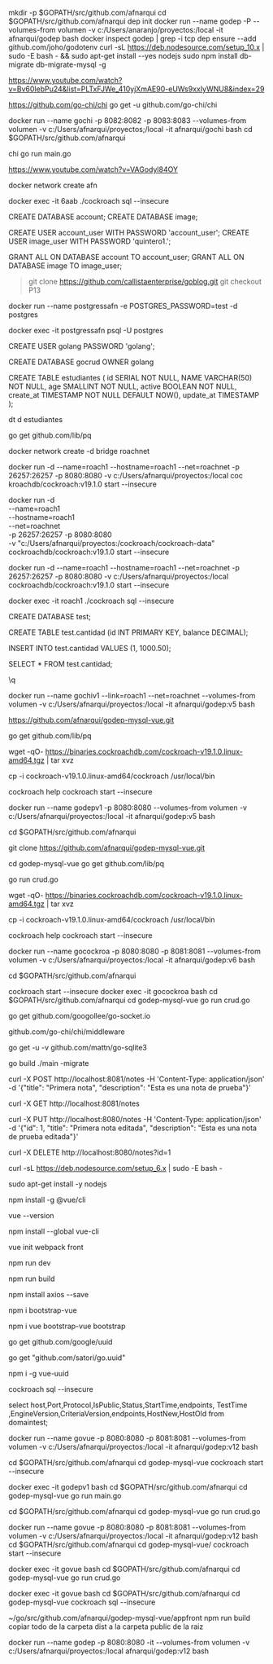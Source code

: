 mkdir -p $GOPATH/src/github.com/afnarqui
cd $GOPATH/src/github.com/afnarqui
dep init
docker run --name godep -P --volumes-from volumen -v c:/Users/anaranjo/proyectos:/local -it afnarqui/godep bash
docker inspect godep | grep -i tcp
dep ensure --add github.com/joho/godotenv
curl -sL https://deb.nodesource.com/setup_10.x | sudo -E bash - && sudo apt-get install --yes nodejs
sudo npm install db-migrate db-migrate-mysql -g

https://www.youtube.com/watch?v=Bv60lebPu24&list=PLTxFJWe_410yjXmAE90-eUWs9xxIyWNU8&index=29

https://github.com/go-chi/chi
go get -u github.com/go-chi/chi

docker run --name gochi -p 8082:8082 -p 8083:8083 --volumes-from volumen -v c:/Users/afnarqui/proyectos;/local -it afnarqui/gochi bash
cd $GOPATH/src/github.com/afnarqui

chi go run main.go


https://www.youtube.com/watch?v=VAGodyl84OY

docker network create afn

docker exec -it 6aab ./cockroach sql --insecure

CREATE DATABASE account;
CREATE DATABASE image;

CREATE USER account_user WITH PASSWORD 'account_user';
CREATE USER image_user WITH PASSWORD 'quintero1.';

GRANT ALL ON DATABASE account TO account_user;
GRANT ALL ON DATABASE image TO image_user;


> git clone https://github.com/callistaenterprise/goblog.git
> git checkout P13


docker run --name postgressafn -e POSTGRES_PASSWORD=test -d postgres

docker exec -it postgressafn psql -U postgres

CREATE USER golang PASSWORD 'golang';

CREATE DATABASE gocrud OWNER golang

CREATE TABLE estudiantes (
     id SERIAL NOT NULL,
     NAME VARCHAR(50) NOT NULL,
     age SMALLINT NOT NULL,
     active BOOLEAN NOT NULL,
     create_at TIMESTAMP NOT NULL DEFAULT NOW(),
     update_at TIMESTAMP
);

dt
d estudiantes

go get github.com/lib/pq


docker network create -d bridge roachnet

docker run -d --name=roach1 --hostname=roach1 --net=roachnet -p 26257:26257 -p 8080:8080  -v c:/Users/afnarqui/proyectos:/local  coc
kroachdb/cockroach:v19.1.0 start --insecure

docker run -d \
--name=roach1 \
--hostname=roach1 \
--net=roachnet \
-p 26257:26257 -p 8080:8080  \
-v "c:/Users/afnarqui/proyectos:/cockroach/cockroach-data"  \
cockroachdb/cockroach:v19.1.0 start --insecure

docker run -d --name=roach1 --hostname=roach1 --net=roachnet -p 26257:26257 -p 8080:8080  -v c:/Users/afnarqui/proyectos:/local  cockroachdb/cockroach:v19.1.0 start --insecure

docker exec -it roach1 ./cockroach sql --insecure

CREATE DATABASE test;

CREATE TABLE test.cantidad (id INT PRIMARY KEY, balance DECIMAL);

INSERT INTO test.cantidad VALUES (1, 1000.50);

SELECT * FROM test.cantidad;

\q


docker run --name gochiv1 --link=roach1 --net=roachnet --volumes-from volumen -v c:/Users/afnarqui/proyectos:/local -it afnarqui/godep:v5 bash


https://github.com/afnarqui/godep-mysql-vue.git

go get github.com/lib/pq


wget -qO- https://binaries.cockroachdb.com/cockroach-v19.1.0.linux-amd64.tgz | tar  xvz

cp -i cockroach-v19.1.0.linux-amd64/cockroach /usr/local/bin

cockroach help
cockroach start --insecure

docker run --name godepv1 -p 8080:8080 --volumes-from volumen -v c:/Users/afnarqui/proyectos:/local -it afnarqui/godep:v5 bash

cd $GOPATH/src/github.com/afnarqui

git clone https://github.com/afnarqui/godep-mysql-vue.git

cd godep-mysql-vue
go get github.com/lib/pq

go run crud.go

wget -qO- https://binaries.cockroachdb.com/cockroach-v19.1.0.linux-amd64.tgz | tar  xvz

cp -i cockroach-v19.1.0.linux-amd64/cockroach /usr/local/bin

cockroach help
cockroach start --insecure

docker run --name gocockroa -p 8080:8080 -p 8081:8081 --volumes-from volumen -v c:/Users/afnarqui/proyectos:/local -it afnarqui/godep:v6 bash

cd $GOPATH/src/github.com/afnarqui

cockroach start --insecure
docker exec -it gocockroa bash
cd $GOPATH/src/github.com/afnarqui
cd godep-mysql-vue
go run crud.go

go get github.com/googollee/go-socket.io


<!-- Load required Bootstrap and BootstrapVue CSS -->
<link type="text/css" rel="stylesheet" href="//unpkg.com/bootstrap/dist/css/bootstrap.min.css" />
<link type="text/css" rel="stylesheet" href="//unpkg.com/bootstrap-vue@latest/dist/bootstrap-vue.min.css" />

<!-- Load polyfills to support older browsers -->
<script src="//polyfill.io/v3/polyfill.min.js?features=es2015%2CMutationObserver" crossorigin="anonymous"></script>

<!-- Load Vue followed by BootstrapVue -->
<script src="//unpkg.com/vue@latest/dist/vue.min.js"></script>
<script src="//unpkg.com/bootstrap-vue@latest/dist/bootstrap-vue.min.js"></script>


github.com/go-chi/chi/middleware

go get -u -v github.com/mattn/go-sqlite3

go build
./main -migrate

curl -X POST http://localhost:8081/notes -H 'Content-Type: application/json' -d '{"title": "Primera nota", "description": "Esta es una nota de prueba"}'   


curl -X GET http://localhost:8081/notes

curl -X PUT http://localhost:8080/notes -H 'Content-Type: application/json' -d '{"id": 1, "title": "Primera nota editada", "description": "Esta es una nota de prueba editada"}'


curl -X DELETE http://localhost:8080/notes?id=1

curl -sL https://deb.nodesource.com/setup_6.x | sudo -E bash -

sudo apt-get install -y nodejs

npm install -g @vue/cli

vue --version

npm install --global vue-cli

vue init webpack
front

npm run dev

npm run build

npm install axios --save

npm i bootstrap-vue

npm i vue bootstrap-vue bootstrap

go get github.com/google/uuid

go get "github.com/satori/go.uuid"

npm i -g vue-uuid

cockroach sql --insecure

select host,Port,Protocol,IsPublic,Status,StartTime,endpoints,
TestTime ,EngineVersion,CriteriaVersion,endpoints,HostNew,HostOld
from domaintest;

docker run --name govue -p 8080:8080 -p 8081:8081 --volumes-from volumen -v c:/Users/afnarqui/proyectos:/local -it afnarqui/godep:v12 bash

cd $GOPATH/src/github.com/afnarqui
cd godep-mysql-vue
cockroach start --insecure

docker exec -it godepv1 bash
cd $GOPATH/src/github.com/afnarqui
cd godep-mysql-vue
go run main.go

cd $GOPATH/src/github.com/afnarqui
cd godep-mysql-vue
go run crud.go


docker run --name govue -p 8080:8080 -p 8081:8081 --volumes-from volumen -v c:/Users/afnarqui/proyectos:/local -it afnarqui/godep:v12 bash
 cd $GOPATH/src/github.com/afnarqui
 cd godep-mysql-vue/
 cockroach start --insecure

 docker exec -it govue bash
 cd $GOPATH/src/github.com/afnarqui
cd godep-mysql-vue
 go run crud.go

  docker exec -it govue bash
 cd $GOPATH/src/github.com/afnarqui
cd godep-mysql-vue
cockroach sql --insecure

~/go/src/github.com/afnarqui/godep-mysql-vue/appfront
npm run build
copiar todo de la carpeta dist
a la carpeta public de la raiz

docker run --name godep -p 8080:8080 -it --volumes-from volumen -v c:/Users/afnarqui/proyectos:/local afnarqui/godep:v12 bash

